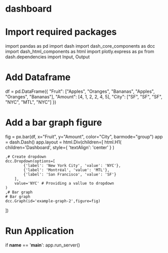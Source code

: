 # dashboard
# Import required packages
import pandas as pd
import dash
import dash_core_components as dcc
import dash_html_components as html
import plotly.express as px
from dash.dependencies import Input, Output

# Add Dataframe
df = pd.DataFrame({
    "Fruit": ["Apples", "Oranges", "Bananas", "Apples", "Oranges", "Bananas"],
    "Amount": [4, 1, 2, 2, 4, 5],
    "City": ["SF", "SF", "SF", "NYC", "MTL", "NYC"]
})
# Add a bar graph figure
fig = px.bar(df, x="Fruit", y="Amount", color="City", barmode="group")
app = dash.Dash()
app.layout = html.Div(children=[
    html.H1(
        children='Dashboard',
        style={
            'textAlign': 'center'
        }
    )
    
    ,# Create dropdown
    dcc.Dropdown(options=[
            {'label': 'New York City', 'value': 'NYC'},
            {'label': 'Montréal', 'value': 'MTL'},
            {'label': 'San Francisco', 'value': 'SF'}
        ],
        value='NYC' # Providing a vallue to dropdown
    )
    ,# Bar graph
    # Bar graph
    dcc.Graph(id='example-graph-2',figure=fig)
])

# Run Application
if __name__ == '__main__':
    app.run_server()
